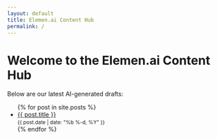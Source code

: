 ```yaml
---
layout: default
title: Elemen.ai Content Hub
permalink: /
---
```


# Welcome to the Elemen.ai Content Hub

Below are our latest AI-generated drafts:

<ul>
  {% for post in site.posts %}
    <li>
      <a href="{{ post.url | prepend: site.baseurl }}">
        {{ post.title }}
      </a>
      <br><small>{{ post.date | date: "%b %-d, %Y" }}</small>
    </li>
  {% endfor %}
</ul>
